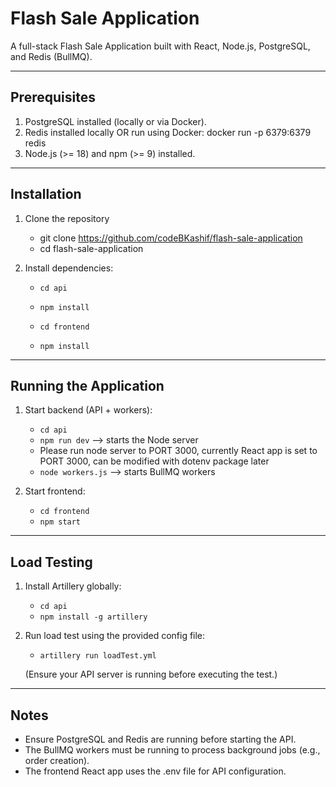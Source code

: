 # Flash Sale Application

A full-stack Flash Sale Application built with React, Node.js, PostgreSQL, and Redis (BullMQ).

---

## Prerequisites

1. PostgreSQL installed (locally or via Docker).
2. Redis installed locally OR run using Docker:
   docker run -p 6379:6379 redis
3. Node.js (>= 18) and npm (>= 9) installed.

---

## Installation

1. Clone the repository

   - git clone https://github.com/codeBKashif/flash-sale-application
   - cd flash-sale-application

2. Install dependencies:

   - `cd api`
   - `npm install`

   - `cd frontend`
   - `npm install`

---

## Running the Application

1. Start backend (API + workers):

   - `cd api`
   - `npm run dev` --> starts the Node server
   - Please run node server to PORT 3000, currently React app is set to PORT 3000, can be modified with dotenv package later
   - `node workers.js` --> starts BullMQ workers

2. Start frontend:
   - `cd frontend`
   - `npm start`

---

## Load Testing

1. Install Artillery globally:

   - `cd api`
   - `npm install -g artillery`

2. Run load test using the provided config file:

   - `artillery run loadTest.yml`

   (Ensure your API server is running before executing the test.)

---

## Notes

- Ensure PostgreSQL and Redis are running before starting the API.
- The BullMQ workers must be running to process background jobs (e.g., order creation).
- The frontend React app uses the .env file for API configuration.
